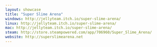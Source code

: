 ```yaml
---
layout: showcase
title: "Super Slime Arena"
windows: http://jellyteam.itch.io/super-slime-arena/
linux: http://jellyteam.itch.io/super-slime-arena/
mac: http://jellyteam.itch.io/super-slime-arena/
steam: http://store.steampowered.com/app/706960/Super_Slime_Arena/
website: http://superslimearena.net
---
```

